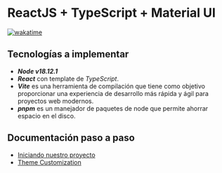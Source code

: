 # ReactJS + TypeScript + Material UI

[![wakatime](https://wakatime.com/badge/user/8ef73281-6d0a-4758-af11-fd880ca3009c/project/661a9ada-d031-4328-80fa-73074a6025f1.svg?style=for-the-badge)](https://wakatime.com/badge/user/8ef73281-6d0a-4758-af11-fd880ca3009c/project/661a9ada-d031-4328-80fa-73074a6025f1)

## Tecnologías a implementar

- ***Node v18.12.1***
- ***React*** con template de *TypeScript*.
- ***Vite*** es una herramienta de compilación que tiene como objetivo proporcionar una experiencia de desarrollo más rápida y ágil para proyectos web modernos.
- ***pnpm*** es un manejador de paquetes de node que permite ahorrar espacio en el disco.

## Documentación paso a paso

- [Iniciando nuestro proyecto](DOC/P1T1_Iniciando_nuestro_proyecto.md)
- [Theme Customization](DOC/P2T1_Theme_Customization.md)
